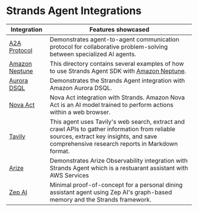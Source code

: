 # Strands Agent Integrations

| Integration                           | Features showcased                                                                                                                                                               |
| ------------------------------- | -------------------------------------------------------------------------------------------------------------------------------------------------------------------------------- |
| [A2A Protocol](./A2A-protocol/) | Demonstrates agent-to-agent communication protocol for collaborative problem-solving between specialized AI agents.         
| [Amazon Neptune](./Amazon-Neptune/) | This directory contains several examples of how to use Strands Agent SDK with [Amazon Neptune](https://aws.amazon.com/neptune/developer-resources/).                                                     |
| [Aurora DSQL](./aurora-DSQL) | Demonstrates the Strands Agent integration with Amazon Aurora DSQL. |
| [Nova Act](./nova-act) | Nova Act integration with Strands. Amazon Nova Act is an AI model trained to perform actions within a web browser. |
| [Tavily](./tavily/)             | This agent uses Tavily's web search, extract and crawl APIs to gather information from reliable sources, extract key insights, and save comprehensive research reports in Markdown format. |
| [Arize](./Openinference-Arize)           | Demonstrates Arize Observability integration with Strands Agent which is a restuarant assistant with AWS Services |
| [Zep AI](./zep-ai/)             | Minimal proof-of-concept for a personal dining assistant agent using Zep AI's graph-based memory and the Strands framework. |